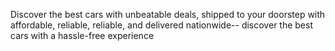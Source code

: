 Discover the best cars with unbeatable deals, shipped to your doorstep with affordable, reliable, reliable, and delivered nationwide-- discover the best cars with a hassle-free experience
